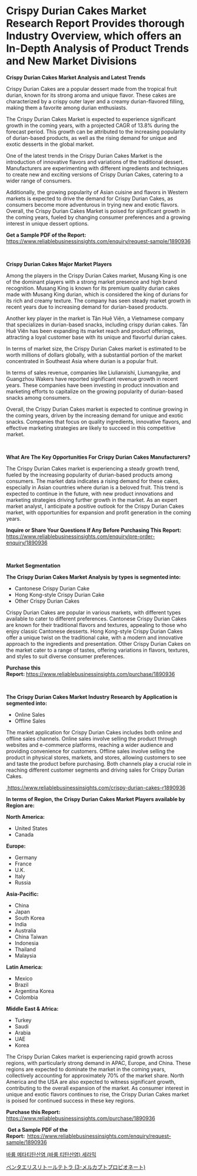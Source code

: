 <p><h1>Crispy Durian Cakes Market Research Report Provides thorough Industry Overview, which offers an In-Depth Analysis of Product Trends and New Market Divisions</h1></p><p><strong>Crispy Durian Cakes Market Analysis and Latest Trends</strong></p>
<p><p>Crispy Durian Cakes are a popular dessert made from the tropical fruit durian, known for its strong aroma and unique flavor. These cakes are characterized by a crispy outer layer and a creamy durian-flavored filling, making them a favorite among durian enthusiasts.</p><p>The Crispy Durian Cakes Market is expected to experience significant growth in the coming years, with a projected CAGR of 13.8% during the forecast period. This growth can be attributed to the increasing popularity of durian-based products, as well as the rising demand for unique and exotic desserts in the global market.</p><p>One of the latest trends in the Crispy Durian Cakes Market is the introduction of innovative flavors and variations of the traditional dessert. Manufacturers are experimenting with different ingredients and techniques to create new and exciting versions of Crispy Durian Cakes, catering to a wider range of consumers.</p><p>Additionally, the growing popularity of Asian cuisine and flavors in Western markets is expected to drive the demand for Crispy Durian Cakes, as consumers become more adventurous in trying new and exotic flavors. Overall, the Crispy Durian Cakes Market is poised for significant growth in the coming years, fueled by changing consumer preferences and a growing interest in unique dessert options.</p></p>
<p><strong>Get a Sample PDF of the Report:&nbsp;</strong> <a href="https://www.reliablebusinessinsights.com/enquiry/request-sample/1890936">https://www.reliablebusinessinsights.com/enquiry/request-sample/1890936</a></p>
<p>&nbsp;</p>
<p><strong>Crispy Durian Cakes Major Market Players</strong></p>
<p><p>Among the players in the Crispy Durian Cakes market, Musang King is one of the dominant players with a strong market presence and high brand recognition. Musang King is known for its premium quality durian cakes made with Musang King durian, which is considered the king of durians for its rich and creamy texture. The company has seen steady market growth in recent years due to increasing demand for durian-based products.</p><p>Another key player in the market is Tân Huê Viên, a Vietnamese company that specializes in durian-based snacks, including crispy durian cakes. Tân Huê Viên has been expanding its market reach and product offerings, attracting a loyal customer base with its unique and flavorful durian cakes.</p><p>In terms of market size, the Crispy Durian Cakes market is estimated to be worth millions of dollars globally, with a substantial portion of the market concentrated in Southeast Asia where durian is a popular fruit.</p><p>In terms of sales revenue, companies like Liulianxishi, Liumangyike, and Guangzhou Wakers have reported significant revenue growth in recent years. These companies have been investing in product innovation and marketing efforts to capitalize on the growing popularity of durian-based snacks among consumers.</p><p>Overall, the Crispy Durian Cakes market is expected to continue growing in the coming years, driven by the increasing demand for unique and exotic snacks. Companies that focus on quality ingredients, innovative flavors, and effective marketing strategies are likely to succeed in this competitive market.</p></p>
<p>&nbsp;</p>
<p><strong>What Are The Key Opportunities For Crispy Durian Cakes Manufacturers?</strong></p>
<p><p>The Crispy Durian Cakes market is experiencing a steady growth trend, fueled by the increasing popularity of durian-based products among consumers. The market data indicates a rising demand for these cakes, especially in Asian countries where durian is a beloved fruit. This trend is expected to continue in the future, with new product innovations and marketing strategies driving further growth in the market. As an expert market analyst, I anticipate a positive outlook for the Crispy Durian Cakes market, with opportunities for expansion and profit generation in the coming years.</p></p>
<p><strong>Inquire or Share Your Questions If Any Before Purchasing This Report:</strong> <a href="https://www.reliablebusinessinsights.com/enquiry/pre-order-enquiry/1890936">https://www.reliablebusinessinsights.com/enquiry/pre-order-enquiry/1890936</a></p>
<p>&nbsp;</p>
<p><strong>Market Segmentation</strong></p>
<p><strong>The Crispy Durian Cakes Market Analysis by types is segmented into:</strong></p>
<p><ul><li>Cantonese Crispy Durian Cake</li><li>Hong Kong-style Crispy Durian Cake</li><li>Other Crispy Durian Cakes</li></ul></p>
<p><p>Crispy Durian Cakes are popular in various markets, with different types available to cater to different preferences. Cantonese Crispy Durian Cakes are known for their traditional flavors and textures, appealing to those who enjoy classic Cantonese desserts. Hong Kong-style Crispy Durian Cakes offer a unique twist on the traditional cake, with a modern and innovative approach to the ingredients and presentation. Other Crispy Durian Cakes on the market cater to a range of tastes, offering variations in flavors, textures, and styles to suit diverse consumer preferences.</p></p>
<p><strong>Purchase this Report:&nbsp;</strong><a href="https://www.reliablebusinessinsights.com/purchase/1890936">https://www.reliablebusinessinsights.com/purchase/1890936</a></p>
<p>&nbsp;</p>
<p><strong>The Crispy Durian Cakes Market Industry Research by Application is segmented into:</strong></p>
<p><ul><li>Online Sales</li><li>Offline Sales</li></ul></p>
<p><p>The market application for Crispy Durian Cakes includes both online and offline sales channels. Online sales involve selling the product through websites and e-commerce platforms, reaching a wider audience and providing convenience for customers. Offline sales involve selling the product in physical stores, markets, and stores, allowing customers to see and taste the product before purchasing. Both channels play a crucial role in reaching different customer segments and driving sales for Crispy Durian Cakes.</p></p>
<p><a href="https://www.reliablebusinessinsights.com/crispy-durian-cakes-r1890936">&nbsp;https://www.reliablebusinessinsights.com/crispy-durian-cakes-r1890936</a></p>
<p><strong>In terms of Region, the Crispy Durian Cakes Market Players available by Region are:</strong></p>
<p>
    <p> <strong> North America: </strong>
        <ul>
            <li>United States</li>
            <li>Canada</li>
        </ul>
        </p> 
    <p> <strong> Europe: </strong>
        <ul>
            <li>Germany</li>
            <li>France</li>
            <li>U.K.</li>
            <li>Italy</li>
            <li>Russia</li>
        </ul>
        </p> 
    <p> <strong> Asia-Pacific: </strong>
        <ul>
            <li>China</li>
            <li>Japan</li>
            <li>South Korea</li>
            <li>India</li>
            <li>Australia</li>
            <li>China Taiwan</li>
            <li>Indonesia</li>
            <li>Thailand</li>
            <li>Malaysia</li>
        </ul>
        </p> 
    <p> <strong> Latin America: </strong>
        <ul>
            <li>Mexico</li>
            <li>Brazil</li>
            <li>Argentina Korea</li>
            <li>Colombia</li>
        </ul>
        </p> 
    <p> <strong> Middle East & Africa: </strong>
        <ul>
            <li>Turkey</li>
            <li>Saudi</li>
            <li>Arabia</li>
            <li>UAE</li>
            <li>Korea</li>
        </ul>
    </p>
    </p>
<p><p>The Crispy Durian Cakes market is experiencing rapid growth across regions, with particularly strong demand in APAC, Europe, and China. These regions are expected to dominate the market in the coming years, collectively accounting for approximately 70% of the market share. North America and the USA are also expected to witness significant growth, contributing to the overall expansion of the market. As consumer interest in unique and exotic flavors continues to rise, the Crispy Durian Cakes market is poised for continued success in these key regions.</p></p>
<p><strong>Purchase this Report: </strong><a href="https://www.reliablebusinessinsights.com/purchase/1890936">https://www.reliablebusinessinsights.com/purchase/1890936</a></p>
<p>&nbsp;<strong>Get a Sample PDF of the Report:&nbsp;&nbsp;</strong><a href="https://www.reliablebusinessinsights.com/enquiry/request-sample/1890936">https://www.reliablebusinessinsights.com/enquiry/request-sample/1890936</a></p>
<p><strong></strong></p>
<p><p><a href="https://github.com/shampaakter36/Market-Research-Report-List-1/blob/main/5743176154255.md">바륨 메타티탄산염 (바륨 티탄산염) 세라믹</a></p><p><a href="https://github.com/DanykaKilback/Market-Research-Report-List-1/blob/main/8058423145718.md">ペンタエリスリトールテトラ (3-メルカプトプロピオネート)</a></p></p>